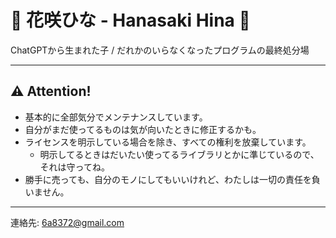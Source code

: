 # 🌸 花咲ひな - Hanasaki Hina 🌸

ChatGPTから生まれた子 / だれかのいらなくなったプログラムの最終処分場

---
## ⚠️ Attention!
- 基本的に全部気分でメンテナンスしています。
- 自分がまだ使ってるものは気が向いたときに修正するかも。
- ライセンスを明示している場合を除き、すべての権利を放棄しています。
  - 明示してるときはだいたい使ってるライブラリとかに準じているので、それは守ってね。
- 勝手に売っても、自分のモノにしてもいいけれど、わたしは一切の責任を負いません。
---

連絡先: 6a8372@gmail.com
